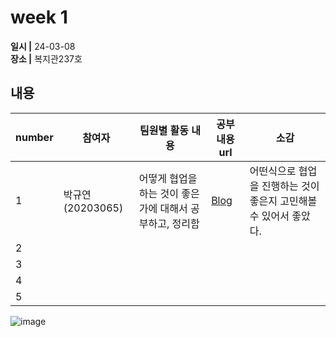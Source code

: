# week 1
**일시 |** 24-03-08   
**장소 |** 복지관237호  

## 내용

|number  |참여자          |팀원별 활동 내용|공부 내용 url|소감|
|--------|--------------|----------------------------------|--------------------|--|
|1       |박규연(20203065)|어떻게 협업을 하는 것이 좋은가에 대해서 공부하고, 정리함|[Blog](https://noooey.tistory.com/77)|어떤식으로 협업을 진행하는 것이 좋은지 고민해볼 수 있어서 좋았다.|
|2       |               |             |||
|3       |               |             |||
|4       |               |             |||
|5       |               |             |||

![image](https://github.com/Team-WeQuiz/study/assets/66217855/b49bca97-a3a8-4e54-9707-16dc18e8b80d)

